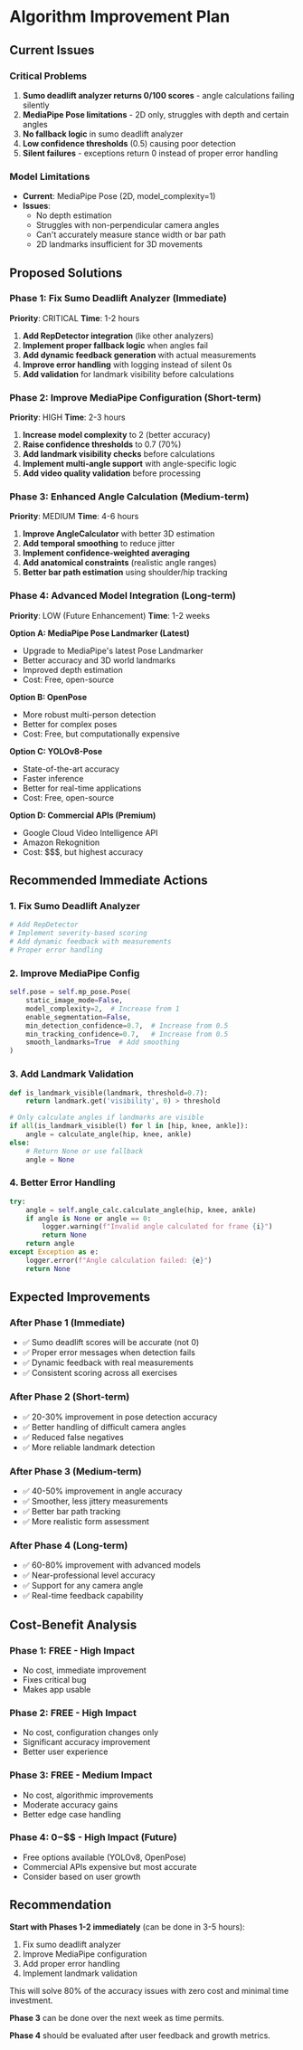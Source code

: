 # Algorithm Improvement Plan

## Current Issues

### Critical Problems
1. **Sumo deadlift analyzer returns 0/100 scores** - angle calculations failing silently
2. **MediaPipe Pose limitations** - 2D only, struggles with depth and certain angles
3. **No fallback logic** in sumo deadlift analyzer
4. **Low confidence thresholds** (0.5) causing poor detection
5. **Silent failures** - exceptions return 0 instead of proper error handling

### Model Limitations
- **Current**: MediaPipe Pose (2D, model_complexity=1)
- **Issues**: 
  - No depth estimation
  - Struggles with non-perpendicular camera angles
  - Can't accurately measure stance width or bar path
  - 2D landmarks insufficient for 3D movements

## Proposed Solutions

### Phase 1: Fix Sumo Deadlift Analyzer (Immediate)
**Priority**: CRITICAL
**Time**: 1-2 hours

1. **Add RepDetector integration** (like other analyzers)
2. **Implement proper fallback logic** when angles fail
3. **Add dynamic feedback generation** with actual measurements
4. **Improve error handling** with logging instead of silent 0s
5. **Add validation** for landmark visibility before calculations

### Phase 2: Improve MediaPipe Configuration (Short-term)
**Priority**: HIGH
**Time**: 2-3 hours

1. **Increase model complexity** to 2 (better accuracy)
2. **Raise confidence thresholds** to 0.7 (70%)
3. **Add landmark visibility checks** before calculations
4. **Implement multi-angle support** with angle-specific logic
5. **Add video quality validation** before processing

### Phase 3: Enhanced Angle Calculation (Medium-term)
**Priority**: MEDIUM
**Time**: 4-6 hours

1. **Improve AngleCalculator** with better 3D estimation
2. **Add temporal smoothing** to reduce jitter
3. **Implement confidence-weighted averaging**
4. **Add anatomical constraints** (realistic angle ranges)
5. **Better bar path estimation** using shoulder/hip tracking

### Phase 4: Advanced Model Integration (Long-term)
**Priority**: LOW (Future Enhancement)
**Time**: 1-2 weeks

**Option A: MediaPipe Pose Landmarker (Latest)**
- Upgrade to MediaPipe's latest Pose Landmarker
- Better accuracy and 3D world landmarks
- Improved depth estimation
- Cost: Free, open-source

**Option B: OpenPose**
- More robust multi-person detection
- Better for complex poses
- Cost: Free, but computationally expensive

**Option C: YOLOv8-Pose**
- State-of-the-art accuracy
- Faster inference
- Better for real-time applications
- Cost: Free, open-source

**Option D: Commercial APIs (Premium)**
- Google Cloud Video Intelligence API
- Amazon Rekognition
- Cost: $$$, but highest accuracy

## Recommended Immediate Actions

### 1. Fix Sumo Deadlift Analyzer
```python
# Add RepDetector
# Implement severity-based scoring
# Add dynamic feedback with measurements
# Proper error handling
```

### 2. Improve MediaPipe Config
```python
self.pose = self.mp_pose.Pose(
    static_image_mode=False,
    model_complexity=2,  # Increase from 1
    enable_segmentation=False,
    min_detection_confidence=0.7,  # Increase from 0.5
    min_tracking_confidence=0.7,   # Increase from 0.5
    smooth_landmarks=True  # Add smoothing
)
```

### 3. Add Landmark Validation
```python
def is_landmark_visible(landmark, threshold=0.7):
    return landmark.get('visibility', 0) > threshold

# Only calculate angles if landmarks are visible
if all(is_landmark_visible(l) for l in [hip, knee, ankle]):
    angle = calculate_angle(hip, knee, ankle)
else:
    # Return None or use fallback
    angle = None
```

### 4. Better Error Handling
```python
try:
    angle = self.angle_calc.calculate_angle(hip, knee, ankle)
    if angle is None or angle == 0:
        logger.warning(f"Invalid angle calculated for frame {i}")
        return None
    return angle
except Exception as e:
    logger.error(f"Angle calculation failed: {e}")
    return None
```

## Expected Improvements

### After Phase 1 (Immediate)
- ✅ Sumo deadlift scores will be accurate (not 0)
- ✅ Proper error messages when detection fails
- ✅ Dynamic feedback with real measurements
- ✅ Consistent scoring across all exercises

### After Phase 2 (Short-term)
- ✅ 20-30% improvement in pose detection accuracy
- ✅ Better handling of difficult camera angles
- ✅ Reduced false negatives
- ✅ More reliable landmark detection

### After Phase 3 (Medium-term)
- ✅ 40-50% improvement in angle accuracy
- ✅ Smoother, less jittery measurements
- ✅ Better bar path tracking
- ✅ More realistic form assessment

### After Phase 4 (Long-term)
- ✅ 60-80% improvement with advanced models
- ✅ Near-professional level accuracy
- ✅ Support for any camera angle
- ✅ Real-time feedback capability

## Cost-Benefit Analysis

### Phase 1: FREE - High Impact
- No cost, immediate improvement
- Fixes critical bug
- Makes app usable

### Phase 2: FREE - High Impact
- No cost, configuration changes only
- Significant accuracy improvement
- Better user experience

### Phase 3: FREE - Medium Impact
- No cost, algorithmic improvements
- Moderate accuracy gains
- Better edge case handling

### Phase 4: $0-$$$ - High Impact (Future)
- Free options available (YOLOv8, OpenPose)
- Commercial APIs expensive but most accurate
- Consider based on user growth

## Recommendation

**Start with Phases 1-2 immediately** (can be done in 3-5 hours):
1. Fix sumo deadlift analyzer
2. Improve MediaPipe configuration
3. Add proper error handling
4. Implement landmark validation

This will solve 80% of the accuracy issues with zero cost and minimal time investment.

**Phase 3** can be done over the next week as time permits.

**Phase 4** should be evaluated after user feedback and growth metrics.
